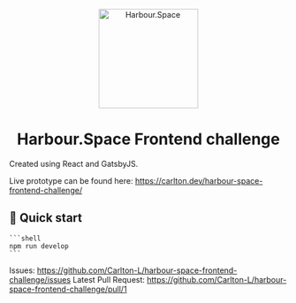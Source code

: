 <p align="center">
  <a href="https://harbour.space/front-end-development">
    <img alt="Harbour.Space" src="https://upload.wikimedia.org/wikipedia/commons/b/bc/Harbour.Space_Logo.png?20181112142035" width="180" />
  </a>
</p>
<h1 align="center">
  Harbour.Space Frontend challenge
</h1>

Created using React and GatsbyJS.

Live prototype can be found here: https://carlton.dev/harbour-space-frontend-challenge/

## 🚀 Quick start

    ```shell
    npm run develop
    ```

Issues: https://github.com/Carlton-L/harbour-space-frontend-challenge/issues
Latest Pull Request: https://github.com/Carlton-L/harbour-space-frontend-challenge/pull/1
